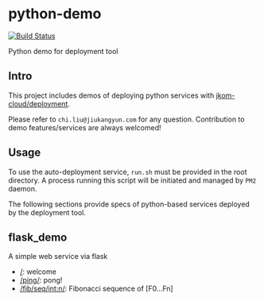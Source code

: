 # python-demo

[![Build Status](https://travis-ci.org/jkom-cloud/python-demo.svg?branch=master)](https://travis-ci.org/jkom-cloud/python-demo)

Python demo for deployment tool

## Intro

This project includes demos of deploying python services with [jkom-cloud/deployment](https://github.com/jkom-cloud/deployment).

Please refer to `chi.liu@jiukangyun.com` for any question. Contribution to demo features/services are always welcomed!

## Usage

To use the auto-deployment service, `run.sh` must be provided in the root directory.
A process running this script will be initiated and managed by `PM2` daemon.

The following sections provide specs of python-based services deployed by the deployment tool.

## flask_demo

A simple web service via flask

- [/](http://precisecare.99jkom.com:5000): welcome
- [/ping/](http://precisecare.99jkom.com:5000/ping/): pong!
- [/fib/seq/<int:n>/](http://precisecare.99jkom.com:5000/fib/seq/10/): Fibonacci sequence of [F0...Fn]

